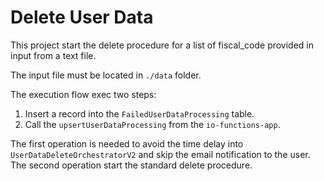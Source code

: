 # Delete User Data

This project start the delete procedure for a list of fiscal_code provided in input from a text file.

The input file must be located in `./data` folder.

The execution flow exec two steps:
1. Insert a record into the `FailedUserDataProcessing` table.
2. Call the `upsertUserDataProcessing` from the `io-functions-app`.

The first operation is needed to avoid the time delay into `UserDataDeleteOrchestratorV2` and skip the email notification to the user. The second operation start the standard delete procedure.
